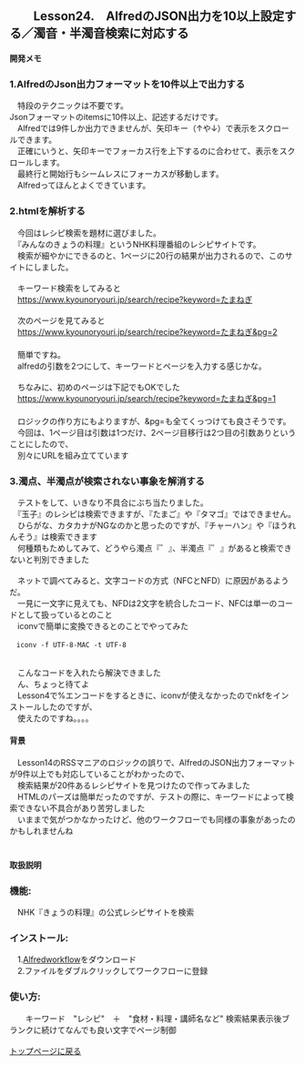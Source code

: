 ## 　　Lesson24.　AlfredのJSON出力を10以上設定する／濁音・半濁音検索に対応する  
#### 開発メモ
### 1.AlfredのJson出力フォーマットを10件以上で出力する
　特段のテクニックは不要です。
<br>  Jsonフォーマットのitemsに10件以上、記述するだけです。
<br>　Alfredでは9件しか出力できませんが、矢印キー（↑や↓）で表示をスクロールできます。
<br>　正確にいうと、矢印キーでフォーカス行を上下するのに合わせて、表示をスクロールします。
<br>　最終行と開始行もシームレスにフォーカスが移動します。
<br>　Alfredってほんとよくできています。
### 2.htmlを解析する
　今回はレシピ検索を題材に選びました。
<br>　『みんなのきょうの料理』というNHK料理番組のレシピサイトです。
<br>　検索が細やかにできるのと、1ページに20行の結果が出力されるので、このサイトにしました。
<br>
<br>　キーワード検索をしてみると
<br>　https://www.kyounoryouri.jp/search/recipe?keyword=たまねぎ
<br>
<br>　次のページを見てみると
<br>　https://www.kyounoryouri.jp/search/recipe?keyword=たまねぎ&pg=2
<br>　
<br>　簡単ですね。
<br>　alfredの引数を2つにして、キーワードとページを入力する感じかな。
<br>
<br>　ちなみに、初めのページは下記でもOKでした
<br>　https://www.kyounoryouri.jp/search/recipe?keyword=たまねぎ&pg=1
<br>　
<br>　ロジックの作り方にもよりますが、&pg=も全てくっつけても良さそうです。
<br>　今回は、1ページ目は引数は1つだけ、2ページ目移行は2つ目の引数ありということにしたので、
<br>　別々にURLを組み立てています
### 3.濁点、半濁点が検索されない事象を解消する
　テストをして、いきなり不具合にぶち当たりました。
<br>　『玉子』のレシピは検索できますが、『たまご』や『タマゴ』ではできません。
<br>　ひらがな、カタカナがNGなのかと思ったのですが、『チャーハン』や『ほうれんそう』は検索できます
<br>　何種類もためしてみて、どうやら濁点『゛』、半濁点『゜』があると検索できないと判別できました
<br>
<br>　ネットで調べてみると、文字コードの方式（NFCとNFD）に原因があるようだ。
<br>　一見に一文字に見えても、NFDは2文字を統合したコード、NFCは単一のコードとして扱っているとのこと
<br>　iconvで簡単に変換できるとのことでやってみた
<br>
```
　iconv -f UTF-8-MAC -t UTF-8
```
<br>　こんなコードを入れたら解決できました
<br>　ん、ちょっと待てよ
<br>　Lesson4で%エンコードをするときに、iconvが使えなかったのでnkfをインストールしたのですが、
<br>　使えたのですね。。。。
<br>
#### 背景
　Lesson14のRSSマニアのロジックの誤りで、AlfredのJSON出力フォーマットが9件以上でも対応していることがわかったので、
<br>　検索結果が20件あるレシピサイトを見つけたので作ってみました
<br>　HTMLのパーズは簡単だったのですが、テストの際に、キーワードによって検索できない不具合があり苦労しました
<br>　いままで気がつかなかったけど、他のワークフローでも同様の事象があったのかもしれませんね
<br>　
#### 取扱説明
### 機能:
　NHK『きょうの料理』の公式レシピサイトを検索
### インストール:
　1.[Alfredworkflow](https://github.com/KitanoTamotsu/recipe/releases/download/1.0/recipe.alfredworkflow.zip)をダウンロード 
<br>　2.ファイルをダブルクリックしてワークフローに登録
### 使い方:
　　キーワード　"レシピ"　＋　"食材・料理・講師名など" 
    検索結果表示後ブランクに続けてなんでも良い文字でページ制御
<br>
<br>
[トップページに戻る](https://kitanotamotsu.github.io/)

